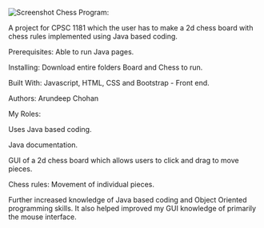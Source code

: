 
![Screenshot](https://github.com/achohan01/Summary/blob/master/Chess%20Program.bmp)
Chess Program: 

A project for CPSC 1181 which the user has to make a 2d chess board with chess rules implemented using Java based coding.

Prerequisites:
Able to run Java pages.

Installing:
Download entire folders Board and Chess to run.

Built With:
Javascript, HTML, CSS and Bootstrap - Front end.

Authors:
Arundeep Chohan

My Roles:

Uses Java based coding.

Java documentation.

GUI of a 2d chess board which allows users to click and drag to move pieces.

Chess rules: Movement of individual pieces.

Further increased knowledge of Java based coding and Object Oriented programming skills. It also helped improved my GUI knowledge of primarily the mouse interface.
